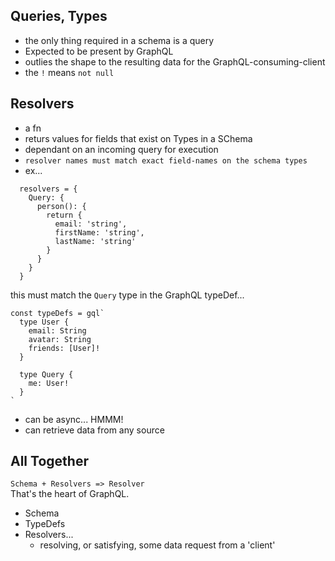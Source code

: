 ## Queries, Types

- the only thing required in a schema is a query
- Expected to be present by GraphQL
- outlies the shape to the resulting data for the GraphQL-consuming-client
- the `!` means `not null`

## Resolvers

- a fn
- returs values for fields that exist on Types in a SChema
- dependant on an incoming query for execution
- `resolver names must match exact field-names on the schema types`
- ex...

```
  resolvers = {
    Query: {
      person(): {
        return {
          email: 'string',
          firstName: 'string',
          lastName: 'string'
        }
      }
    }
  }
```

this must match the `Query` type in the GraphQL typeDef...

```
const typeDefs = gql`
  type User {
    email: String
    avatar: String
    friends: [User]!
  }

  type Query {
    me: User!
  }
`
```

- can be async... HMMM!
- can retrieve data from any source

## All Together

`Schema + Resolvers => Resolver`  
That's the heart of GraphQL.

- Schema
- TypeDefs
- Resolvers...
  - resolving, or satisfying, some data request from a 'client'
